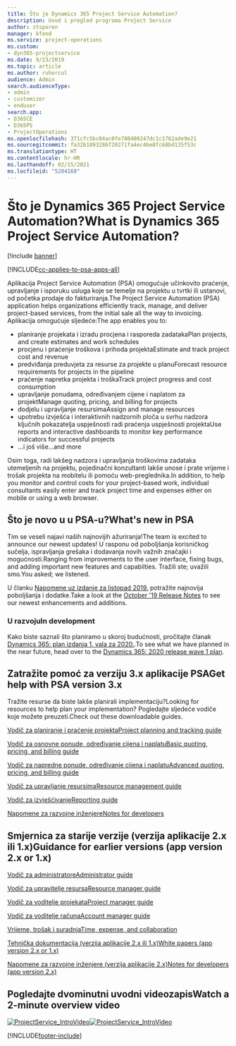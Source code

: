```yaml
---
title: Što je Dynamics 365 Project Service Automation?
description: Uvod i pregled programa Project Service
author: stsporen
manager: kfend
ms.service: project-operations
ms.custom:
- dyn365-projectservice
ms.date: 9/23/2019
ms.topic: article
ms.author: ruhercul
audience: Admin
search.audienceType:
- admin
- customizer
- enduser
search.app:
- D365CE
- D365PS
- ProjectOperations
ms.openlocfilehash: 371cfc5bc04ac0fe780400247dc1c1762ade9e21
ms.sourcegitcommit: fa32b1893286f20271fa4ec4be8fc68bd135f53c
ms.translationtype: HT
ms.contentlocale: hr-HR
ms.lasthandoff: 02/15/2021
ms.locfileid: "5284169"
---
```

# <a name="what-is-dynamics-365-project-service-automation"></a><span data-ttu-id="4475a-103">Što je Dynamics 365 Project Service Automation?</span><span class="sxs-lookup"><span data-stu-id="4475a-103">What is Dynamics 365 Project Service Automation?</span></span>

[!include [banner](../includes/psa-now-project-operations.md)]

[!INCLUDE[cc-applies-to-psa-apps-all](../includes/cc-applies-to-psa-apps-all.md)]

<span data-ttu-id="4475a-104">Aplikacija Project Service Automation (PSA) omogućuje učinkovito praćenje, upravljanje i isporuku usluga koje se temelje na projektu u tvrtki ili ustanovi, od početka prodaje do fakturiranja.</span><span class="sxs-lookup"><span data-stu-id="4475a-104">The Project Service Automation (PSA) application helps organizations efficiently track, manage, and deliver project-based services, from the initial sale all the way to invoicing.</span></span> <span data-ttu-id="4475a-105">Aplikacija omogućuje sljedeće:</span><span class="sxs-lookup"><span data-stu-id="4475a-105">The app enables you to:</span></span>

- <span data-ttu-id="4475a-106">planiranje projekata i izradu procjena i rasporeda zadataka</span><span class="sxs-lookup"><span data-stu-id="4475a-106">Plan projects, and create estimates and work schedules</span></span>
- <span data-ttu-id="4475a-107">procjenu i praćenje troškova i prihoda projekta</span><span class="sxs-lookup"><span data-stu-id="4475a-107">Estimate and track project cost and revenue</span></span>
- <span data-ttu-id="4475a-108">predviđanja preduvjeta za resurse za projekte u planu</span><span class="sxs-lookup"><span data-stu-id="4475a-108">Forecast resource requirements for projects in the pipeline</span></span>
- <span data-ttu-id="4475a-109">praćenje napretka projekta i troška</span><span class="sxs-lookup"><span data-stu-id="4475a-109">Track project progress and cost consumption</span></span>
- <span data-ttu-id="4475a-110">upravljanje ponudama, određivanjem cijene i naplatom za projekt</span><span class="sxs-lookup"><span data-stu-id="4475a-110">Manage quoting, pricing, and billing for projects</span></span>
- <span data-ttu-id="4475a-111">dodjelu i upravljanje resursima</span><span class="sxs-lookup"><span data-stu-id="4475a-111">Assign and manage resources</span></span>
- <span data-ttu-id="4475a-112">upotrebu izvješća i interaktivnih nadzornih ploča u svrhu nadzora ključnih pokazatelja uspješnosti radi praćenja uspješnosti projekta</span><span class="sxs-lookup"><span data-stu-id="4475a-112">Use reports and interactive dashboards to monitor key performance indicators for successful projects</span></span>
- <span data-ttu-id="4475a-113">...i još više</span><span class="sxs-lookup"><span data-stu-id="4475a-113">...and more</span></span>

<span data-ttu-id="4475a-114">Osim toga, radi lakšeg nadzora i upravljanja troškovima zadataka utemeljenih na projektu, pojedinačni konzultanti lakše unose i prate vrijeme i trošak projekta na mobitelu ili pomoću web-preglednika.</span><span class="sxs-lookup"><span data-stu-id="4475a-114">In addition, to help you monitor and control costs for your project-based work, individual consultants easily enter and track project time and expenses either on mobile or using a web browser.</span></span>

## <a name="whats-new-in-psa"></a><span data-ttu-id="4475a-115">Što je novo u u PSA-u?</span><span class="sxs-lookup"><span data-stu-id="4475a-115">What's new in PSA</span></span>
<span data-ttu-id="4475a-116">Tim se veseli najavi naših najnovijih ažuriranja!</span><span class="sxs-lookup"><span data-stu-id="4475a-116">The team is excited to announce our newest updates!</span></span> <span data-ttu-id="4475a-117">U rasponu od poboljšanja korisničkog sučelja, ispravljanja grešaka i dodavanja novih važnih značajki i mogućnosti.</span><span class="sxs-lookup"><span data-stu-id="4475a-117">Ranging from improvements to the user interface, fixing bugs, and adding important new features and capabilties.</span></span> <span data-ttu-id="4475a-118">Tražili ste; uvažili smo.</span><span class="sxs-lookup"><span data-stu-id="4475a-118">You asked; we listened.</span></span>

<span data-ttu-id="4475a-119">U članku [Napomene uz izdanje za listopad 2019.](https://docs.microsoft.com/dynamics365-release-plan/2019wave2/index) potražite najnovija poboljšanja i dodatke.</span><span class="sxs-lookup"><span data-stu-id="4475a-119">Take a look at the [October '19 Release Notes](https://docs.microsoft.com/dynamics365-release-plan/2019wave2/index) to see our newest enhancements and additions.</span></span>

### <a name="in-development"></a><span data-ttu-id="4475a-120">U razvoju</span><span class="sxs-lookup"><span data-stu-id="4475a-120">In development</span></span>
<span data-ttu-id="4475a-121">Kako biste saznali što planiramo u skoroj budućnosti, pročitajte članak [Dynamics 365: plan izdanja 1. vala za 2020.](https://docs.microsoft.com/dynamics365-release-plan/2020wave1/index).</span><span class="sxs-lookup"><span data-stu-id="4475a-121">To see what we have planned in the near future, head over to the [Dynamics 365: 2020 release wave 1 plan](https://docs.microsoft.com/dynamics365-release-plan/2020wave1/index).</span></span>

## <a name="get-help-with-psa-version-3x"></a><span data-ttu-id="4475a-122">Zatražite pomoć za verziju 3.x aplikacije PSA</span><span class="sxs-lookup"><span data-stu-id="4475a-122">Get help with PSA version 3.x</span></span>
<span data-ttu-id="4475a-123">Tražite resurse da biste lakše planirali implementaciju?</span><span class="sxs-lookup"><span data-stu-id="4475a-123">Looking for resources to help plan your implementation?</span></span> <span data-ttu-id="4475a-124">Pogledajte sljedeće vodiče koje možete preuzeti.</span><span class="sxs-lookup"><span data-stu-id="4475a-124">Check out these downloadable guides.</span></span>

 [<span data-ttu-id="4475a-125">Vodič za planiranje i praćenje projekta</span><span class="sxs-lookup"><span data-stu-id="4475a-125">Project planning and tracking guide</span></span>](../psa/implementation-guides/project-planning-tracking.md)

 [<span data-ttu-id="4475a-126">Vodič za osnovne ponude, određivanje cijena i naplatu</span><span class="sxs-lookup"><span data-stu-id="4475a-126">Basic quoting, pricing, and billing guide</span></span>](../psa/implementation-guides/begin-quoting-pricing-billing.md)

 [<span data-ttu-id="4475a-127">Vodič za napredne ponude, određivanje cijena i naplatu</span><span class="sxs-lookup"><span data-stu-id="4475a-127">Advanced quoting, pricing, and billing guide</span></span>](../psa/implementation-guides/adv-quoting-pricing-billing.md)

 [<span data-ttu-id="4475a-128">Vodič za upravljanje resursima</span><span class="sxs-lookup"><span data-stu-id="4475a-128">Resource management guide</span></span>](../psa/implementation-guides/resource-management-guide.md)

 [<span data-ttu-id="4475a-129">Vodič za izvješćivanje</span><span class="sxs-lookup"><span data-stu-id="4475a-129">Reporting guide</span></span>](../psa/implementation-guides/reporting-guide.md)

 [<span data-ttu-id="4475a-130">Napomene za razvojne inženjere</span><span class="sxs-lookup"><span data-stu-id="4475a-130">Notes for developers</span></span>](../psa/developer-guides/overview-dev-notes-v3.x.md)

## <a name="guidance-for-earlier-versions-app-version-2x-or-1x"></a><span data-ttu-id="4475a-131">Smjernica za starije verzije (verzija aplikacije 2.x ili 1.x)</span><span class="sxs-lookup"><span data-stu-id="4475a-131">Guidance for earlier versions (app version 2.x or 1.x)</span></span>
 [<span data-ttu-id="4475a-132">Vodič za administratore</span><span class="sxs-lookup"><span data-stu-id="4475a-132">Administrator guide</span></span>](../psa/admin-guide.md)

 [<span data-ttu-id="4475a-133">Vodič za upravitelje resursa</span><span class="sxs-lookup"><span data-stu-id="4475a-133">Resource manager guide</span></span>](../psa/resource-manager-guide.md)

 [<span data-ttu-id="4475a-134">Vodič za voditelje projekata</span><span class="sxs-lookup"><span data-stu-id="4475a-134">Project manager guide</span></span>](../psa/project-manager-guide.md)

 [<span data-ttu-id="4475a-135">Vodič za voditelje računa</span><span class="sxs-lookup"><span data-stu-id="4475a-135">Account manager guide</span></span>](../psa/account-manager-guide.md)

 [<span data-ttu-id="4475a-136">Vrijeme, trošak i suradnja</span><span class="sxs-lookup"><span data-stu-id="4475a-136">Time, expense, and collaboration</span></span>](../psa/time-expense-collaboration-guide.md)

 [<span data-ttu-id="4475a-137">Tehnička dokumentacija (verzija aplikacije 2.x ili 1.x)</span><span class="sxs-lookup"><span data-stu-id="4475a-137">White papers (app version 2.x or 1.x)</span></span>](../psa/white-papers.md)

 [<span data-ttu-id="4475a-138">Napomene za razvojne inženjere (verzija aplikacije 2.x)</span><span class="sxs-lookup"><span data-stu-id="4475a-138">Notes for developers (app version 2.x)</span></span>](../psa/developer-guides/add-custom-qoi-forms-v2.x.md)

 ## <a name="watch-a-2-minute-overview-video"></a><span data-ttu-id="4475a-139">Pogledajte dvominutni uvodni videozapis</span><span class="sxs-lookup"><span data-stu-id="4475a-139">Watch a 2-minute overview video</span></span>
 <a name="heroArea"></a> <span data-ttu-id="4475a-140">[![ProjectService_IntroVideo](../psa/media/project-service-intro-video.png "ProjectService_IntroVideo")](https://go.microsoft.com/fwlink/p/?LinkId=799457)</span><span class="sxs-lookup"><span data-stu-id="4475a-140">[![ProjectService_IntroVideo](../psa/media/project-service-intro-video.png "ProjectService_IntroVideo")](https://go.microsoft.com/fwlink/p/?LinkId=799457)</span></span>




[!INCLUDE[footer-include](../includes/footer-banner.md)]